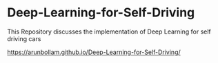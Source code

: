 # Deep-Learning-for-Self-Driving
This Repository discusses the implementation of Deep Learning for self driving cars

https://arunbollam.github.io/Deep-Learning-for-Self-Driving/

